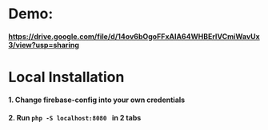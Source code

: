 # Demo: 
#### https://drive.google.com/file/d/14ov6bOgoFFxAIA64WHBErIVCmiWavUx3/view?usp=sharing
# Local Installation

#### 1. Change firebase-config into your own credentials

#### 2. Run `php -S localhost:8080 ` in 2 tabs
